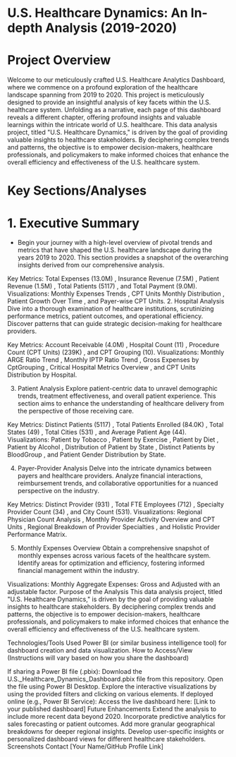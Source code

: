 # U.S. Healthcare Dynamics: An In-depth Analysis (2019-2020)
# Project Overview
Welcome to our meticulously crafted U.S. Healthcare Analytics Dashboard, where we commence on a profound exploration of the healthcare landscape spanning from 2019 to 2020. This project is meticulously designed to provide an insightful analysis of key facets within the U.S. healthcare system.  Unfolding as a narrative, each page of this dashboard reveals a different chapter, offering profound insights and valuable learnings within the intricate world of U.S. healthcare.  This data analysis project, titled "U.S. Healthcare Dynamics," is driven by the goal of providing valuable insights to healthcare stakeholders.  By deciphering complex trends and patterns, the objective is to empower decision-makers, healthcare professionals, and policymakers to make informed choices that enhance the overall efficiency and effectiveness of the U.S. healthcare system. 



# Key Sections/Analyses
# 1. Executive Summary
* Begin your journey with a high-level overview of pivotal trends and metrics that have shaped the U.S. healthcare landscape during the years 2019 to 2020.  This section provides a snapshot of the overarching insights        derived from our comprehensive analysis. 

Key Metrics: Total Expenses (13.0M) , Insurance Revenue (7.5M) , Patient Revenue (1.5M) , Total Patients (5117) , and Total Payment (9.0M).
Visualizations: Monthly Expenses Trends , CPT Units Monthly Distribution , Patient Growth Over Time , and Payer-wise CPT Units.
2. Hospital Analysis
Dive into a thorough examination of healthcare institutions, scrutinizing performance metrics, patient outcomes, and operational efficiency.  Discover patterns that can guide strategic decision-making for healthcare providers. 


Key Metrics: Account Receivable (4.0M) , Hospital Count (11) , Procedure Count (CPT Units) (239K) , and CPT Grouping (10).
Visualizations: Monthly ARGE Ratio Trend , Monthly IPTP Ratio Trend , Gross Expenses by CptGrouping , Critical Hospital Metrics Overview , and CPT Units Distribution by Hospital.

3. Patient Analysis
Explore patient-centric data to unravel demographic trends, treatment effectiveness, and overall patient experience.  This section aims to enhance the understanding of healthcare delivery from the perspective of those receiving care. 


Key Metrics: Distinct Patients (5117) , Total Patients Enrolled (84.0K) , Total States (49) , Total Cities (531) , and Average Patient Age (44).
Visualizations: Patient by Tobacco , Patient by Exercise , Patient by Diet , Patient by Alcohol , Distribution of Patient by State , Distinct Patients by BloodGroup , and Patient Gender Distribution by State.

4. Payer-Provider Analysis
Delve into the intricate dynamics between payers and healthcare providers.  Analyze financial interactions, reimbursement trends, and collaborative opportunities for a nuanced perspective on the industry. 


Key Metrics: Distinct Provider (931) , Total FTE Employees (712) , Specialty Provider Count (34) , and City Count (531).
Visualizations: Regional Physician Count Analysis , Monthly Provider Activity Overview and CPT Units , Regional Breakdown of Provider Specialties , and Holistic Provider Performance Matrix.


5. Monthly Expenses Overview
Obtain a comprehensive snapshot of monthly expenses across various facets of the healthcare system.  Identify areas for optimization and efficiency, fostering informed financial management within the industry. 


Visualizations: Monthly Aggregate Expenses: Gross and Adjusted  with an adjustable factor. 
Purpose of the Analysis
This data analysis project, titled "U.S. Healthcare Dynamics," is driven by the goal of providing valuable insights to healthcare stakeholders.  By deciphering complex trends and patterns, the objective is to empower decision-makers, healthcare professionals, and policymakers to make informed choices that enhance the overall efficiency and effectiveness of the U.S. healthcare system. 

Technologies/Tools Used
Power BI (or similar business intelligence tool) for dashboard creation and data visualization.
How to Access/View
(Instructions will vary based on how you share the dashboard)

If sharing a Power BI file (.pbix):
Download the U.S._Healthcare_Dynamics_Dashboard.pbix file from this repository.
Open the file using Power BI Desktop.
Explore the interactive visualizations by using the provided filters and clicking on various elements.
If deployed online (e.g., Power BI Service):
Access the live dashboard here: [Link to your published dashboard]
Future Enhancements
Extend the analysis to include more recent data beyond 2020.
Incorporate predictive analytics for sales forecasting or patient outcomes.
Add more granular geographical breakdowns for deeper regional insights.
Develop user-specific insights or personalized dashboard views for different healthcare stakeholders.
Screenshots
Contact
[Your Name/GitHub Profile Link]
